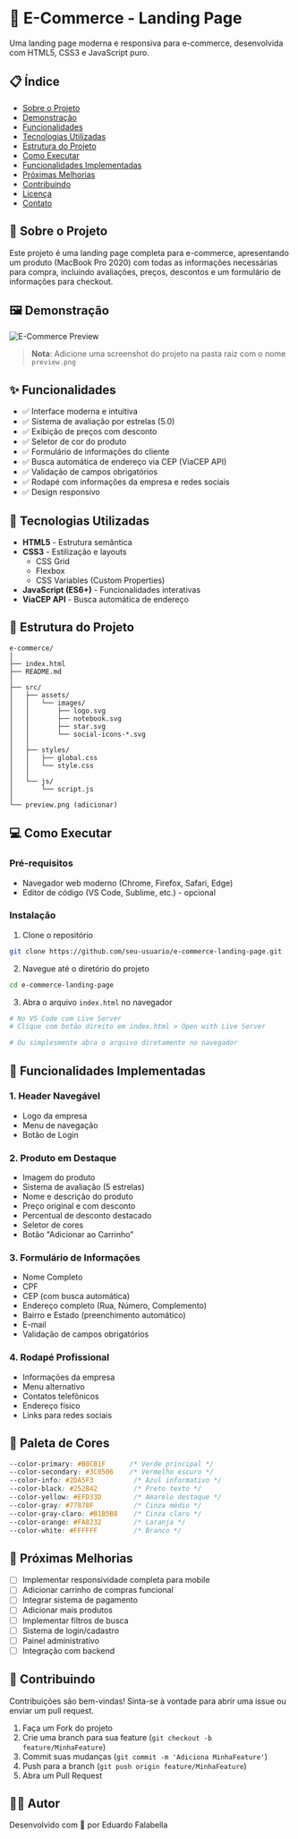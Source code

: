 # 🛒 E-Commerce - Landing Page

Uma landing page moderna e responsiva para e-commerce, desenvolvida com HTML5, CSS3 e JavaScript puro.

## 📋 Índice

- [Sobre o Projeto](#sobre-o-projeto)
- [Demonstração](#demonstração)
- [Funcionalidades](#funcionalidades)
- [Tecnologias Utilizadas](#tecnologias-utilizadas)
- [Estrutura do Projeto](#estrutura-do-projeto)
- [Como Executar](#como-executar)
- [Funcionalidades Implementadas](#funcionalidades-implementadas)
- [Próximas Melhorias](#próximas-melhorias)
- [Contribuindo](#contribuindo)
- [Licença](#licença)
- [Contato](#contato)

## 🎯 Sobre o Projeto

Este projeto é uma landing page completa para e-commerce, apresentando um produto (MacBook Pro 2020) com todas as informações necessárias para compra, incluindo avaliações, preços, descontos e um formulário de informações para checkout.

## 🖼️ Demonstração

![E-Commerce Preview](./preview.png)

> **Nota**: Adicione uma screenshot do projeto na pasta raiz com o nome `preview.png`

## ✨ Funcionalidades

- ✅ Interface moderna e intuitiva
- ✅ Sistema de avaliação por estrelas (5.0)
- ✅ Exibição de preços com desconto
- ✅ Seletor de cor do produto
- ✅ Formulário de informações do cliente
- ✅ Busca automática de endereço via CEP (ViaCEP API)
- ✅ Validação de campos obrigatórios
- ✅ Rodapé com informações da empresa e redes sociais
- ✅ Design responsivo

## 🚀 Tecnologias Utilizadas

- **HTML5** - Estrutura semântica
- **CSS3** - Estilização e layouts
  - CSS Grid
  - Flexbox
  - CSS Variables (Custom Properties)
- **JavaScript (ES6+)** - Funcionalidades interativas
- **ViaCEP API** - Busca automática de endereço

## 📁 Estrutura do Projeto

```
e-commerce/
│
├── index.html
├── README.md
│
├── src/
│   ├── assets/
│   │   └── images/
│   │       ├── logo.svg
│   │       ├── notebook.svg
│   │       ├── star.svg
│   │       └── social-icons-*.svg
│   │
│   ├── styles/
│   │   ├── global.css
│   │   └── style.css
│   │
│   └── js/
│       └── script.js
│
└── preview.png (adicionar)
```

## 💻 Como Executar

### Pré-requisitos

- Navegador web moderno (Chrome, Firefox, Safari, Edge)
- Editor de código (VS Code, Sublime, etc.) - opcional

### Instalação

1. Clone o repositório
```bash
git clone https://github.com/seu-usuario/e-commerce-landing-page.git
```

2. Navegue até o diretório do projeto
```bash
cd e-commerce-landing-page
```

3. Abra o arquivo `index.html` no navegador
```bash
# No VS Code com Live Server
# Clique com botão direito em index.html > Open with Live Server

# Ou simplesmente abra o arquivo diretamente no navegador
```

## 🎨 Funcionalidades Implementadas

### 1. Header Navegável
- Logo da empresa
- Menu de navegação
- Botão de Login

### 2. Produto em Destaque
- Imagem do produto
- Sistema de avaliação (5 estrelas)
- Nome e descrição do produto
- Preço original e com desconto
- Percentual de desconto destacado
- Seletor de cores
- Botão "Adicionar ao Carrinho"

### 3. Formulário de Informações
- Nome Completo
- CPF
- CEP (com busca automática)
- Endereço completo (Rua, Número, Complemento)
- Bairro e Estado (preenchimento automático)
- E-mail
- Validação de campos obrigatórios

### 4. Rodapé Profissional
- Informações da empresa
- Menu alternativo
- Contatos telefônicos
- Endereço físico
- Links para redes sociais

## 🎨 Paleta de Cores

```css
--color-primary: #B0CB1F      /* Verde principal */
--color-secondary: #3C0506    /* Vermelho escuro */
--color-info: #2DA5F3          /* Azul informativo */
--color-black: #252B42         /* Preto texto */
--color-yellow: #EFD33D        /* Amarelo destaque */
--color-gray: #77878F          /* Cinza médio */
--color-gray-claro: #B1B5B8    /* Cinza claro */
--color-orange: #FA8232        /* Laranja */
--color-white: #FFFFFF         /* Branco */
```

## 📝 Próximas Melhorias

- [ ] Implementar responsividade completa para mobile
- [ ] Adicionar carrinho de compras funcional
- [ ] Integrar sistema de pagamento
- [ ] Adicionar mais produtos
- [ ] Implementar filtros de busca
- [ ] Sistema de login/cadastro
- [ ] Painel administrativo
- [ ] Integração com backend

## 🤝 Contribuindo

Contribuições são bem-vindas! Sinta-se à vontade para abrir uma issue ou enviar um pull request.

1. Faça um Fork do projeto
2. Crie uma branch para sua feature (`git checkout -b feature/MinhaFeature`)
3. Commit suas mudanças (`git commit -m 'Adiciona MinhaFeature'`)
4. Push para a branch (`git push origin feature/MinhaFeature`)
5. Abra um Pull Request

## 👨‍💻 Autor

Desenvolvido com 💚 por Eduardo Falabella

